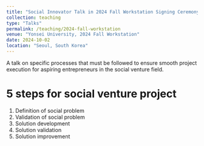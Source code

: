 ```yaml
---
title: "Social Innovator Talk in 2024 Fall Workstation Signing Ceremony"
collection: teaching
type: "Talks"
permalink: /teaching/2024-fall-workstation
venue: "Yonsei University, 2024 Fall Workstation"
date: 2024-10-02
location: "Seoul, South Korea"
---
```


A talk on specific processes that must be followed to ensure smooth project execution for aspiring entrepreneurs in the social venture field.

5 steps for social venture project
======
1) Definition of social problem
2) Validation of social problem
3) Solution development
4) Solution validation
5) Solution improvement